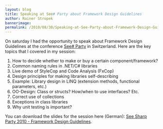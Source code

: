 ```yaml
---
layout: blog
title: Speaking at See# Party about Framework Design Guidelines
author: Rainer Stropek
bannerimage: 
permalink: /2010/08/30/Speaking-at-See-Party-about-Framework-Design-Guidelines
---
```


<p xmlns="http://www.w3.org/1999/xhtml">On saturday I had the opportunity to speak about Framework Design Guidelines at the conference <a href="http://www.seesharpparty.de/" target="_blank">See# Party</a> in Switzerland. Here are the key topics that I covered in my session:</p><ol xmlns="http://www.w3.org/1999/xhtml">
  <li>How to decide whether to make or buy a certain component/framework?</li>
  <li>Common naming rules in .NET/C# libraries</li>
  <li>Live demo of StyleCop and Code Analysis (FxCop)</li>
  <li>Design principles for making libraries self-describing</li>
  <li>Example: Library design in LINQ (extension methods, functional parameters, etc.)</li>
  <li>OO-Design: Class or structs? How/when to use interfaces? Etc.</li>
  <li>Correct use of collections</li>
  <li>Exceptions in class libraries</li>
  <li>Why unit testing is important?</li>
</ol><p xmlns="http://www.w3.org/1999/xhtml">You can download the slides for the session here (German): <a href="{{site.baseurl}}images/blog/2010/08/See Sharp Party 2010 - Framework Design Guidelines.pdf" target="__blank">See Sharp Party 2010 - Framework Design Guidelines</a>.</p>